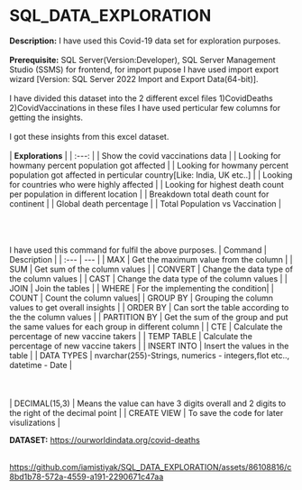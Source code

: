 # SQL_DATA_EXPLORATION
**Description:** I have used this Covid-19 data set for exploration purposes.<br><br>
**Prerequisite:** SQL Server(Version:Developer), SQL Server Management Studio (SSMS) for frontend, for import pupose I have used import export wizard [Version: SQL Server 2022 Import and Export Data(64-bit)].<br><br>
I have divided this dataset into the 2 different excel files 1)CovidDeaths 2)CovidVaccinations in these files I have used perticular few columns for getting the insights.<br><br>
I got these insights from this excel dataset.<br><br>
| **Explorations** |
| :---: |
| Show the covid vaccinations data |
| Looking for howmany percent population got affected  |
| Looking for howmany percent population got affected in perticular country[Like: India, UK etc..] |
| Looking for countries who were highly affected |
| Looking for highest death count per population in different location |
| Breakdown total death count for continent |
| Global death percentage |
| Total Population vs Vaccination |<br><br><br><br>

I have used this command for fulfil the above purposes.
| Command | Description |
| :--- | --- |
| MAX | Get the maximum value from the column |
| SUM | Get sum of the column values |
| CONVERT | Change the data type of the column values |
| CAST | Change the data type of the column values |
| JOIN | Join the tables |
| WHERE | For the implementing the condition|
| COUNT | Count the column values|
| GROUP BY | Grouping the column values to get overall insights |
| ORDER BY | Can sort the table according to the the column values |
| PARTITION BY | Get the sum of the group and put the same values for each group in different column |
| CTE | Calculate the percentage of new vaccine takers |
| TEMP TABLE | Calculate the percentage of new vaccine takers |
| INSERT INTO | Insert the values in the table |
| DATA TYPES | nvarchar(255)-Strings, numerics - integers,flot etc.., datetime - Date | <br><br><br><br>
| DECIMAL(15,3) |  Means the value can have 3 digits overall and 2 digits to the right of the decimal point |
| CREATE VIEW | To save the code for later visulizations |


**DATASET:** https://ourworldindata.org/covid-deaths <br><br>


https://github.com/iamistiyak/SQL_DATA_EXPLORATION/assets/86108816/c8bd1b78-572a-4559-a191-2290671c47aa


